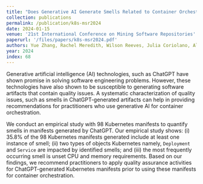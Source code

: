 ```yaml
---
title: "Does Generative AI Generate Smells Related to Container Orchestration?: An Exploratory Study with Kubernetes Manifests"
collection: publications
permalink: /publication/k8s-msr2024
date: 2024-01-15
venue: '21st International Conference on Mining Software Repositories'
paperurl: '/files/papers/k8s-msr2024.pdf'
authors: Yue Zhang, Rachel Meredith, Wilson Reeves, Julia Coriolano, Ali Babar, and Akond Rahman 
year: 2024
index: 68
--- 
```

Generative artificial intelligence (AI) technologies, such as ChatGPT have shown promise in solving software engineering problems. However, these technologies have also shown to be susceptible to generating software artifacts that contain quality issues. A systematic characterization of quality issues, such as smells in ChatGPT-generated artifacts can help in providing recommendations for practitioners who use generative AI for container orchestration. 

We conduct an empirical study with 98 Kubernetes manifests to quantify smells in manifests generated by ChatGPT. Our empirical study shows: (i) 35.8% of the 98 Kubernetes manifests generated include at least one instance of smell; (ii) two types of objects Kubernetes namely, `Deployment` and `Service` are impacted by identified smells; and (iii) the most frequently occurring smell is unset CPU and memory requirements. Based on our findings, we recommend practitioners to apply quality assurance activities for ChatGPT-generated Kubernetes manifests prior to using these manifests for container orchestration.     